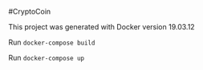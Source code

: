 #CryptoCoin

This project was generated with Docker version 19.03.12

 Run `docker-compose build`

 Run `docker-compose up`
